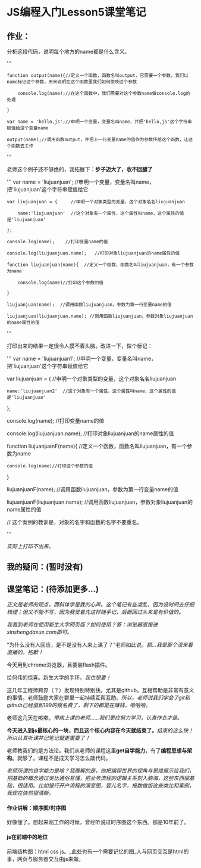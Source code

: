 # JS编程入门Lesson5课堂笔记

## 作业：

分析这段代码，说明每个地方的name都是什么含义。

'''

    function output(name){//定义一个函数，函数名叫output，它需要一个参数，我们以name标记这个参数，用来说明在这个函数里我们如何使唤这个参数

        console.log(name);//在这个函数中，我们需要对这个参数name做console.log的处理

    }

    var name = 'hello,js';//申明一个变量，变量名叫name，并把'hello,js'这个字符串赋值给这个变量name

    output(name);//调用函数output，并把上一行变量name的值作为参数传给这个函数，让这个函数去工作

'''

老师这个例子还不够绝的，我拓展下：**步子迈大了，收不回腿了**

'''
    var name = 'liujuanjuan';  //申明一个变量，变量名叫name，把'liujuanjuan'这个字符串赋值给它

    var liujuanjuan = {     //申明一个对象类型的变量，这个对象名名liujuanjuan

        name:'liujuanjuan'  //这个对象有一个属性，这个属性叫name，这个属性的值是'liujuanjuan'

    };

    console.log(name);    //打印变量name的值

    console.log(liujuanjuan.name);   //打印对象liujuanjuan的name属性的值

    function liujuanjuan(name){  //定义一个函数，函数名叫liujuanjuan，有一个参数为name

        console.log(name)//打印这个参数的值

    }

    liujuanjuan(name);  //调用函数liujuanjuan，参数为第一行变量name的值

    liujuanjuan(liujuanjuan.name); //调用函数liujuanjuan，参数对象liujuanjuan的name属性的值

'''

打印出来的结果一定很令人摸不着头脑。改进一下，做个标记：

'''
var name = 'liujuanjuan1';  //申明一个变量，变量名叫name，把'liujuanjuan'这个字符串赋值给它

var liujuanjuan = {     //申明一个对象类型的变量，这个对象名名liujuanjuan

    name:'liujuanjuan2'  //这个对象有一个属性，这个属性叫name，这个属性的值是'liujuanjuan'

};

console.log(name);    //打印变量name的值

console.log(liujuanjuan.name);   //打印对象liujuanjuan的name属性的值

function liujuanjuanF(name){  //定义一个函数，函数名叫liujuanjuan，有一个参数为name

    console.log(name)//打印这个参数的值
    
}

liujuanjuanF(name);  //调用函数liujuanjuan，参数为第一行变量name的值

liujuanjuanF(liujuanjuan.name); //调用函数liujuanjuan，参数对象liujuanjuan的name属性的值

// 这个案例的教训是，对象的名字和函数的名字不要重名。

'''

_实际上打印不出来。_

## 我的疑问：(暂时没有)



## 课堂笔记：(待添加更多...)

_正文是老师的观点，而斜体字是我的心声。这个笔记有些凌乱，因为没时间去仔细梳理；但又不能不写，因为我觉着先这样随手记，后面回过头来是有价值的。_

_我看到老师在使用新生大学网页版？如何使用？答：浏览器直接进xinshengdaxue.com即可。_

“为什么没有人回应，是不是没有人来上课了？”老师如此说。_额…我是那个没来看直播的，抱歉！_

今天用到chrome浏览器，且要装flash插件。

给何伟的惊喜。新生大学的手环。_我也想要！_

这几年工程师跨界（？）发现特别特别快。尤其是github。互相帮助是非常有意义的事情。老师鼓励大家在群里一起持续互帮互助。_所以，老师说我们学会了git和github已经值到199的报名费了，剩下的都是在赚钱，哈哈哈。_

老师这几天在咳嗽。_带病上课的老师……我们更应努力学习，认真作业才是。_

**今天进入到js最核心的一块，而且这个核心内容在今天就结束了。**_结束的这么快！所以认真听课并记笔记就更重要了！_

老师教我们的是方法论。我们从老师的课程这里**get自学能力**，有了**编程思想与架构**。就够了。课程不是成天学习怎么敲代码。

_老师所谓的自学能力是啥？我理解的是，他把编程世界的视角与思维展示给我们，把基础的概念通过类比通俗易懂，把业务流程的逻辑关系刻入脑海，这些东西很基础，很适用。比如银行开户流程的演变图，婴儿名字，报数做饭这些类比和案例，我现在依然很清晰。_

#### 作业讲解：顺序图/时序图

好像懂了。想起来刚工作的时候，曾经听说过时序图这个东西。那是10年前了。


#### js在前端中的地位

前端结构图：html css js。_此处也有一个需要记忆的图_人与网页交互是html的事，网页与服务器交互由js来做。

